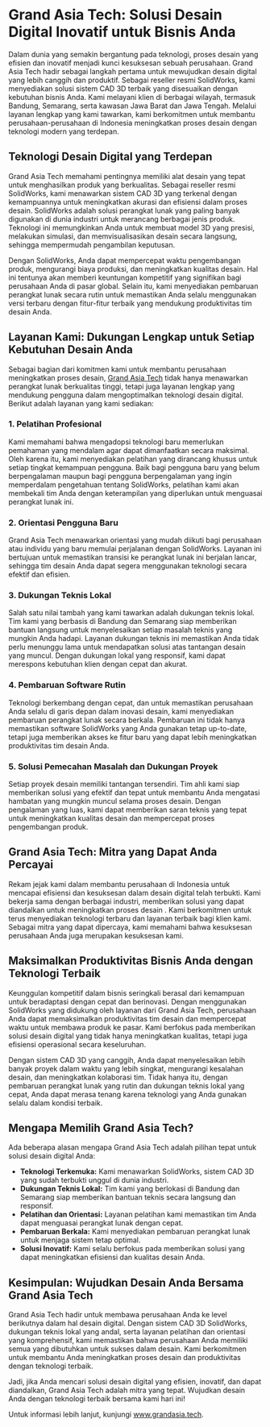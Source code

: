 # Grand Asia Tech: Solusi Desain Digital Inovatif untuk Bisnis Anda

Dalam dunia yang semakin bergantung pada teknologi, proses desain yang efisien dan inovatif menjadi kunci kesuksesan sebuah perusahaan. Grand Asia Tech hadir sebagai langkah pertama untuk mewujudkan desain digital yang lebih canggih dan produktif. Sebagai reseller resmi SolidWorks, kami menyediakan solusi sistem CAD 3D terbaik yang disesuaikan dengan kebutuhan bisnis Anda. Kami melayani klien di berbagai wilayah, termasuk Bandung, Semarang, serta kawasan Jawa Barat dan Jawa Tengah. Melalui layanan lengkap yang kami tawarkan, kami berkomitmen untuk membantu perusahaan-perusahaan di Indonesia meningkatkan proses desain dengan teknologi modern yang terdepan.

## Teknologi Desain Digital yang Terdepan

Grand Asia Tech memahami pentingnya memiliki alat desain yang tepat untuk menghasilkan produk yang berkualitas. Sebagai reseller resmi SolidWorks, kami menawarkan sistem CAD 3D yang terkenal dengan kemampuannya untuk meningkatkan akurasi dan efisiensi dalam proses desain. SolidWorks adalah solusi perangkat lunak yang paling banyak digunakan di dunia industri untuk merancang berbagai jenis produk. Teknologi ini memungkinkan Anda untuk membuat model 3D yang presisi, melakukan simulasi, dan memvisualisasikan desain secara langsung, sehingga mempermudah pengambilan keputusan.

Dengan SolidWorks, Anda dapat mempercepat waktu pengembangan produk, mengurangi biaya produksi, dan meningkatkan kualitas desain. Hal ini tentunya akan memberi keuntungan kompetitif yang signifikan bagi perusahaan Anda di pasar global. Selain itu, kami menyediakan pembaruan perangkat lunak secara rutin untuk memastikan Anda selalu menggunakan versi terbaru dengan fitur-fitur terbaik yang mendukung produktivitas tim desain Anda.

## Layanan Kami: Dukungan Lengkap untuk Setiap Kebutuhan Desain Anda

Sebagai bagian dari komitmen kami untuk membantu perusahaan meningkatkan proses desain, [Grand Asia Tech](https://www.grandasia.tech) tidak hanya menawarkan perangkat lunak berkualitas tinggi, tetapi juga layanan lengkap yang mendukung pengguna dalam mengoptimalkan teknologi desain digital. Berikut adalah layanan yang kami sediakan:

### 1. Pelatihan Profesional
Kami memahami bahwa mengadopsi teknologi baru memerlukan pemahaman yang mendalam agar dapat dimanfaatkan secara maksimal. Oleh karena itu, kami menyediakan pelatihan yang dirancang khusus untuk setiap tingkat kemampuan pengguna. Baik bagi pengguna baru yang belum berpengalaman maupun bagi pengguna berpengalaman yang ingin memperdalam pengetahuan tentang SolidWorks, pelatihan kami akan membekali tim Anda dengan keterampilan yang diperlukan untuk menguasai perangkat lunak ini.

### 2. Orientasi Pengguna Baru
Grand Asia Tech menawarkan orientasi yang mudah diikuti bagi perusahaan atau individu yang baru memulai perjalanan dengan SolidWorks. Layanan ini bertujuan untuk memastikan transisi ke perangkat lunak ini berjalan lancar, sehingga tim desain Anda dapat segera menggunakan teknologi secara efektif dan efisien.

### 3. Dukungan Teknis Lokal
Salah satu nilai tambah yang kami tawarkan adalah dukungan teknis lokal. Tim kami yang berbasis di Bandung dan Semarang siap memberikan bantuan langsung untuk menyelesaikan setiap masalah teknis yang mungkin Anda hadapi. Layanan dukungan teknis ini memastikan Anda tidak perlu menunggu lama untuk mendapatkan solusi atas tantangan desain yang muncul. Dengan dukungan lokal yang responsif, kami dapat merespons kebutuhan klien dengan cepat dan akurat.

### 4. Pembaruan Software Rutin
Teknologi berkembang dengan cepat, dan untuk memastikan perusahaan Anda selalu di garis depan dalam inovasi desain, kami menyediakan pembaruan perangkat lunak secara berkala. Pembaruan ini tidak hanya memastikan software SolidWorks yang Anda gunakan tetap up-to-date, tetapi juga memberikan akses ke fitur baru yang dapat lebih meningkatkan produktivitas tim desain Anda.

### 5. Solusi Pemecahan Masalah dan Dukungan Proyek
Setiap proyek desain memiliki tantangan tersendiri. Tim ahli kami siap memberikan solusi yang efektif dan tepat untuk membantu Anda mengatasi hambatan yang mungkin muncul selama proses desain. Dengan pengalaman yang luas, kami dapat memberikan saran teknis yang tepat untuk meningkatkan kualitas desain dan mempercepat proses pengembangan produk.

## Grand Asia Tech: Mitra yang Dapat Anda Percayai

Rekam jejak kami dalam membantu perusahaan di Indonesia untuk mencapai efisiensi dan kesuksesan dalam desain digital telah terbukti. Kami bekerja sama dengan berbagai industri, memberikan solusi yang dapat diandalkan untuk meningkatkan proses desain . Kami berkomitmen untuk terus menyediakan teknologi terbaru dan layanan terbaik bagi klien kami. Sebagai mitra yang dapat dipercaya, kami memahami bahwa kesuksesan perusahaan Anda juga merupakan kesuksesan kami.

## Maksimalkan Produktivitas Bisnis Anda dengan Teknologi Terbaik

Keunggulan kompetitif dalam bisnis seringkali berasal dari kemampuan untuk beradaptasi dengan cepat dan berinovasi. Dengan menggunakan SolidWorks yang didukung oleh layanan dari Grand Asia Tech, perusahaan Anda dapat memaksimalkan produktivitas tim desain dan mempercepat waktu untuk membawa produk ke pasar. Kami berfokus pada memberikan solusi desain digital yang tidak hanya meningkatkan kualitas, tetapi juga efisiensi operasional secara keseluruhan.

Dengan sistem CAD 3D yang canggih, Anda dapat menyelesaikan lebih banyak proyek dalam waktu yang lebih singkat, mengurangi kesalahan desain, dan meningkatkan kolaborasi tim. Tidak hanya itu, dengan pembaruan perangkat lunak yang rutin dan dukungan teknis lokal yang cepat, Anda dapat merasa tenang karena teknologi yang Anda gunakan selalu dalam kondisi terbaik.

## Mengapa Memilih Grand Asia Tech?

Ada beberapa alasan mengapa Grand Asia Tech adalah pilihan tepat untuk solusi desain digital Anda:

- **Teknologi Terkemuka:** Kami menawarkan SolidWorks, sistem CAD 3D yang sudah terbukti unggul di dunia industri.
- **Dukungan Teknis Lokal:** Tim kami yang berlokasi di Bandung dan Semarang siap memberikan bantuan teknis secara langsung dan responsif.
- **Pelatihan dan Orientasi:** Layanan pelatihan kami memastikan tim Anda dapat menguasai perangkat lunak dengan cepat.
- **Pembaruan Berkala:** Kami menyediakan pembaruan perangkat lunak untuk menjaga sistem tetap optimal.
- **Solusi Inovatif:** Kami selalu berfokus pada memberikan solusi yang dapat meningkatkan efisiensi dan kualitas desain Anda.

## Kesimpulan: Wujudkan Desain Anda Bersama Grand Asia Tech

Grand Asia Tech hadir untuk membawa perusahaan Anda ke level berikutnya dalam hal desain digital. Dengan sistem CAD 3D SolidWorks, dukungan teknis lokal yang andal, serta layanan pelatihan dan orientasi yang komprehensif, kami memastikan bahwa perusahaan Anda memiliki semua yang dibutuhkan untuk sukses dalam desain. Kami berkomitmen untuk membantu Anda meningkatkan proses desain dan produktivitas dengan teknologi terbaik.

Jadi, jika Anda mencari solusi desain digital yang efisien, inovatif, dan dapat diandalkan, Grand Asia Tech adalah mitra yang tepat. Wujudkan desain Anda dengan teknologi terbaik bersama kami hari ini!

Untuk informasi lebih lanjut, kunjungi www.grandasia.tech.
